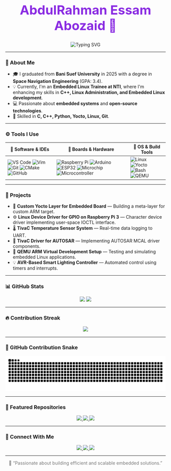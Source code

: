 <!-- 🖤 Dark Mode Profile -->
<div align="center">
  <h1 style="color:#8A2BE2; font-size: 40px;">AbdulRahman Essam Abozaid 👋</h1>
  
  <!-- Animated Job Title -->
  <p align="center">
    <img src="https://readme-typing-svg.herokuapp.com?font=Fira+Code&weight=500&size=24&duration=3000&pause=800&color=8A2BE2&center=true&vCenter=true&width=435&lines=Embedded+Linux+Engineer;Embedded+Systems+Developer" alt="Typing SVG" />
  </p>
</div>

---

### 🚀 About Me
- 🎓 I graduated from **Bani Suef University** in 2025 with a degree in **Space Navigation Engineering** (GPA: 3.4).  
- 💡 Currently, I'm an **Embedded Linux Trainee at NTI**, where I'm enhancing my skills in **C++, Linux Administration, and Embedded Linux development**.  
- 💻 Passionate about **embedded systems** and **open-source technologies**.  
- 🧠 Skilled in **C, C++, Python, Yocto, Linux, Git**.  

---

### ⚙️ Tools I Use
<div align="center">

| 🧠 Software & IDEs | 🔌 Boards & Hardware | 🧰 OS & Build Tools |
|--------------------|----------------------|----------------------|
| <img src="https://cdn.jsdelivr.net/gh/devicons/devicon/icons/vscode/vscode-original.svg" height="40" alt="VS Code"/> <img src="https://cdn.jsdelivr.net/gh/devicons/devicon/icons/vim/vim-original.svg" height="40" alt="Vim"/> <img src="https://cdn.jsdelivr.net/gh/devicons/devicon/icons/git/git-original.svg" height="40" alt="Git"/> <img src="https://cdn.jsdelivr.net/gh/devicons/devicon/icons/cmake/cmake-original.svg" height="40" alt="CMake"/> <img src="https://cdn.jsdelivr.net/gh/devicons/devicon/icons/github/github-original.svg" height="40" alt="GitHub"/> | <img src="https://cdn.jsdelivr.net/gh/devicons/devicon/icons/raspberrypi/raspberrypi-original.svg" height="40" alt="Raspberry Pi"/> <img src="https://cdn.jsdelivr.net/gh/devicons/devicon/icons/arduino/arduino-original.svg" height="40" alt="Arduino"/> <img src="https://img.icons8.com/color/48/esp32.png" height="40" alt="ESP32"/> <img src="https://img.icons8.com/color/48/microchip.png" height="40" alt="Microchip"/> <img src="https://img.icons8.com/color/48/microcontroller.png" height="40" alt="Microcontroller"/> | <img src="https://cdn.jsdelivr.net/gh/devicons/devicon/icons/linux/linux-original.svg" height="40" alt="Linux"/> <img src="https://img.icons8.com/color/48/yocto-project.png" height="40" alt="Yocto"/> <img src="https://cdn.jsdelivr.net/gh/devicons/devicon/icons/bash/bash-original.svg" height="40" alt="Bash"/> <img src="https://img.icons8.com/fluency/48/virtual-machine.png" height="40" alt="QEMU"/> |

</div>

---

### 💼 Projects
- 🧩 **Custom Yocto Layer for Embedded Board** — Building a meta-layer for custom ARM target.  
- ⚙️ **Linux Device Driver for GPIO on Raspberry Pi 3** — Character device driver implementing user-space IOCTL interface.  
- 🌡️ **TivaC Temperature Sensor System** — Real-time data logging to UART.  
- 🚗 **TivaC Driver for AUTOSAR** — Implementing AUTOSAR MCAL driver components.  
- 🧠 **QEMU ARM Virtual Development Setup** — Testing and simulating embedded Linux applications.  
- 💡 **AVR-Based Smart Lighting Controller** — Automated control using timers and interrupts.

---

### 📊 GitHub Stats
<div align="center">
  <img src="https://github-readme-stats.vercel.app/api?username=AbdoRobusta&show_icons=true&theme=dracula&include_all_commits=true&count_private=true" height="160" />
  <img src="https://github-readme-stats.vercel.app/api/top-langs/?username=AbdoRobusta&layout=compact&theme=dracula" height="160" />
</div>

---

### 🔥 Contribution Streak
<div align="center">
  <img src="https://streak-stats.demolab.com?user=AbdoRobusta&theme=dracula&hide_border=false" height="180" />
</div>

---

### 🐍 GitHub Contribution Snake
<div align="center">
  <picture>
    <source media="(prefers-color-scheme: dark)" srcset="https://raw.githubusercontent.com/AbdoRobusta/AbdoRobusta/output/github-contribution-grid-snake-dark.svg" />
    <source media="(prefers-color-scheme: light)" srcset="https://raw.githubusercontent.com/AbdoRobusta/AbdoRobusta/output/github-contribution-grid-snake.svg" />
    <img alt="github contribution snake animation" src="https://raw.githubusercontent.com/AbdoRobusta/AbdoRobusta/output/github-contribution-grid-snake-dark.svg" />
  </picture>
</div>

---

### 🧠 Featured Repositories  
<div align="center">
  <a href="https://github.com/AbdoRobusta/IOT_Communication_System" target="_blank">
    <img src="https://github-readme-stats.vercel.app/api/pin/?username=AbdoRobusta&repo=IOT_Communication_System&theme=github_dark&hide_border=true" width="350">
  </a>
  <a href="https://github.com/AbdoRobusta/Smart-Wallet" target="_blank">
    <img src="https://github-readme-stats.vercel.app/api/pin/?username=AbdoRobusta&repo=Smart-Wallet&theme=github_dark&hide_border=true" width="350">
  </a>
  <a href="https://github.com/AbdoRobusta/Embedded-Linux-NTI-" target="_blank">
    <img src="https://github-readme-stats.vercel.app/api/pin/?username=AbdoRobusta&repo=Embedded-Linux-NTI-&theme=github_dark&hide_border=true" width="350">
  </a>
</div>

---

### 🤝 Connect With Me
<div align="center">
  <a href="mailto:abdoessamabozaid@gmail.com">
    <img src="https://img.shields.io/badge/Gmail-D14836?style=for-the-badge&logo=gmail&logoColor=white" />
  </a>
  <a href="https://www.linkedin.com/in/abdo-essam-abozaid-441ab4244" target="_blank">
    <img src="https://img.shields.io/badge/LinkedIn-0077B5?style=for-the-badge&logo=linkedin&logoColor=white" />
  </a>
  <a href="https://github.com/AbdoRobusta" target="_blank">
    <img src="https://img.shields.io/badge/GitHub-171515?style=for-the-badge&logo=github&logoColor=white" />
  </a>
</div>

---

<div align="center">
  <p style="color:#777;">💬 “Passionate about building efficient and scalable embedded solutions.”</p>
</div>
